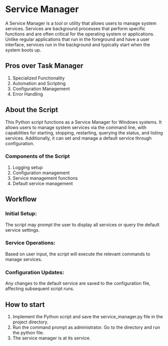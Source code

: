# Service Manager

A Service Manager is a tool or utility that allows users to manage system services. Services are background processes that perform specific functions and are often critical for the operating system or applications. Unlike regular applications that run in the foreground and have a user interface, services run in the background and typically start when the system boots up.

## Pros over Task Manager

1. Specialized Functionality
2. Automation and Scripting
3. Configuration Management
4. Error Handling

## About the Script

This Python script functions as a Service Manager for Windows systems. It allows users to manage system services via the command line, with capabilities for starting, stopping, restarting, querying the status, and listing services. Additionally, it can set and manage a default service through configuration.

### Components of the Script
1. Logging setup
2. Configuration management
3. Service management functions
4. Default service management

## Workflow

### Initial Setup:

The script may prompt the user to display all services or query the default service settings.
### Service Operations:

Based on user input, the script will execute the relevant commands to manage services.
### Configuration Updates:

Any changes to the default service are saved to the configuration file, affecting subsequent script runs.

## How to start

1. Implement the Python script and save the service_manager.py file in the project directory.
2. Run the command prompt as administrator. Go to the directory and run the python file.
3. The service manager is at its service.
